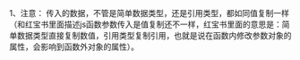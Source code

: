 1、注意： 传入的数据，不管是简单数据类型，还是引用类型，都如同值复制一样（和红宝书里面描述js函数参数传入是值复制还不一样，红宝书里面的意思是：简单数据类型直接复制数值，引用类型复制引用，也就是说在函数内修改参数对象的属性，会影响到函数外对象的属性）。